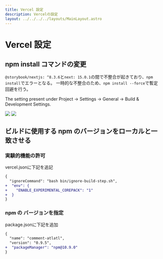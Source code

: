 ```yaml
---
title: Vercel 設定
description: Vercelの設定
layout: ../../../../layouts/MainLayout.astro
---
```


# Vercel 設定

## npm install コマンドの変更

`@storybook/nextjs: ^8.3.6`と`next: 15.0.1`の間で不整合が起きており、`npm install`でエラーとなる。
一時的な不整合のため、`npm install --force`で暫定回避を行う。

The setting present under Project → Settings → General → Build & Development Settings.

![](/comment-atlatl/images/settings/vercel-settings-1.png)
![](/comment-atlatl/images/settings/vercel-settings-2.png)

## ビルドに使用する npm のバージョンをローカルと一致させる
### 実験的機能の許可
vercel.jsonに下記を追記

```diff
{
  "ignoreCommand": "bash bin/ignore-build-step.sh",
+  "env": {
+    "ENABLE_EXPERIMENTAL_COREPACK": "1"
+  }
}
```

### npm の バージョンを指定

package.jsonに下記を追加

```diff
{
  "name": "comment-atlatl",
  "version": "0.9.5",
+  "packageManager": "npm@10.9.0"
}
```

